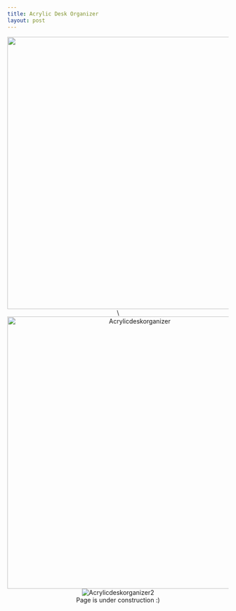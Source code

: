 ```yaml
---
title: Acrylic Desk Organizer
layout: post
---
```

<div style="text-align: center;">
<img src="https://www.donaldle.com/assets/images/Deskorganizer.JPG" alt="" width="587" height="618"/>\
<img src="https://www.donaldle.com/assets/images/Acrylicdeskorganizer.JPG" alt="Acrylicdeskorganizer" width="587" height="618"/>
<img src="https://www.donaldle.com/assets/images/Acrylicdeskorganizer2.JPG" alt="Acrylicdeskorganizer2" />
</div>
<center>Page is under construction :)</center>

